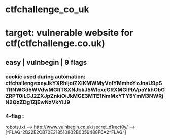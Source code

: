 # ctfchallenge_co_uk


# target: vulnerable website for ctf(ctfchallenge.co.uk)

## easy | vulnbegin | 9 flags

### cookie used during automation: ctfchallenge=eyJkYXRhIjoiZXlKMWMyVnlYMmhoYzJnaU9pSTRNWGd5WVdwMGRTSXNJbkJ5WlcxcGRXMGlPbVpoYkhObGZRPT0iLCJ2ZXJpZnkiOiJkMGE3MTE1NmMxYTY5YmM3NWRjN2QzZDg1ZjEwNzVkYiJ9


### 4-flag : 
robots.txt --> http://www.vulnbegin.co.uk/secret_d1rect0y/ -->[^FLAG^2B22E2CB70E218510802B0359488F6A2^FLAG^]
